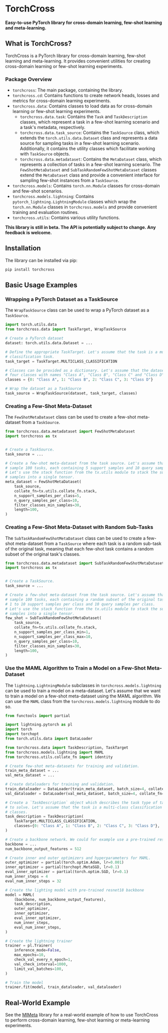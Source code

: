 # TorchCross
**Easy-to-use PyTorch library for cross-domain learning, few-shot learning and
meta-learning.**

## What is TorchCross?

TorchCross is a PyTorch library for cross-domain learning, few-shot learning and
meta-learning. It provides convenient utilities for creating cross-domain learning
or few-shot learning experiments.

### Package Overview
- `torchcross`: The main package, containing the library.
- `torchcross.cd`: Contains functions to create network heads, losses and metrics
  for cross-domain learning experiments.
- `torchcross.data`: Contains classes to load data as for cross-domain learning
  or few-shot learning experiments.
  - `torchcross.data.task`: Contains the `Task` and `TaskDescription` classes, which 
    represent a task in a few-shot learning scenario and a task's metadata,
    respectively.
  - `torchcross.data.task_source`: Contains the `TaskSource` class, which extends the 
    `torch.utils.data.Dataset` class and represents a data source for sampling tasks
    in a few-shot learning scenario. Additionally, it contains the utility classes
    which facilitate working with `TaskSource` objects.
  - `torchcross.data.metadataset`: Contains the `MetaDataset` class, which
    represents a collection of tasks in a few-shot learning scenario. The
    `FewShotMetaDataset` and `SubTaskRandomFewShotMetaDataset` classes extend the
    `MetaDataset` class and provide a convenient interface for sampling few-shot
    instances from a `TaskSource`.
- `torchcross.models`: Contains `torch.nn.Module` classes for cross-domain
  and few-shot scenarios.
- `torchcross.models.lightning`: Contains `pytorch_lightning.LightningModule` classes
  which wrap the `torch.nn.Module` classes in `torchcross.models` and provide
  convenient training and evaluation routines.
- `torchcross.utils`: Contains various utility functions.

**This library is still in beta. The API is potentially subject to change. Any feedback
is welcome.**

## Installation

The library can be installed via pip:

```bash
pip install torchcross
```


## Basic Usage Examples

### Wrapping a PyTorch Dataset as a TaskSource

The `WrapTaskSource` class can be used to wrap a PyTorch dataset as a `TaskSource`.

```python
import torch.utils.data
from torchcross.data import TaskTarget, WrapTaskSource

# Create a PyTorch dataset
dataset: torch.utils.data.Dataset = ...

# Define the appropriate TaskTarget. Let's assume that the task is a multi-class
# classification task.
task_target = TaskTarget.MULTICLASS_CLASSIFICATION

# Classes can be provided as a dictionary. Let's assume that the dataset contains
# four classes with names "Class A", "Class B", "Class C" and "Class D".
classes = {0: "Class A", 1: "Class B", 2: "Class C", 3: "Class D"}

# Wrap the dataset as a TaskSource
task_source = WrapTaskSource(dataset, task_target, classes)
```

### Creating a Few-Shot Meta-Dataset

The `FewShotMetaDataset` class can be used to create a few-shot meta-dataset from a
`TaskSource`.

```python
from torchcross.data.metadataset import FewShotMetaDataset
import torchcross as tx


# Create a TaskSource.
task_source = ...

# Create a few-shot meta-dataset from the task source. Let's assume that we want to
# sample 100 tasks, each containing 5 support samples and 10 query samples.
# Let's use the stack function from the tx.utils module to stack the support and query
# samples into a single tensor.
meta_dataset = FewShotMetaDataset(
    task_source,
    collate_fn=tx.utils.collate_fn.stack,
    n_support_samples_per_class=5,
    n_query_samples_per_class=10,
    filter_classes_min_samples=30,
    length=100,
)
```

### Creating a Few-Shot Meta-Dataset with Random Sub-Tasks

The `SubTaskRandomFewShotMetaDataset` class can be used to create a few-shot
meta-dataset from a `TaskSource` where each task is a random sub-task of the original
task, meaning that each few-shot task contains a random subset of the original task's
classes.

```python
from torchcross.data.metadataset import SubTaskRandomFewShotMetaDataset
import torchcross as tx


# Create a TaskSource.
task_source = ...

# Create a few-shot meta-dataset from the task source. Let's assume that we want to
# sample 100 tasks, each containing a random subset of the original task's classes and
# 1 to 10 support samples per class and 10 query samples per class.
# Let's use the stack function from the tx.utils module to stack the support and query
# samples into a single tensor.
few_shot = SubTaskRandomFewShotMetaDataset(
    task_source,
    collate_fn=tx.utils.collate_fn.stack,
    n_support_samples_per_class_min=1,
    n_support_samples_per_class_max=10,
    n_query_samples_per_class=10,
    filter_classes_min_samples=30,
    length=100,
)
```


### Use the MAML Algorithm to Train a Model on a Few-Shot Meta-Dataset

The `lightning.LightningModule` subclasses in `torchcross.models.lightning` can be used
to train a model on a meta-dataset. Let's assume that we want to train a model on a
few-shot meta-dataset using the MAML algorithm. We can use the `MAML` class from the
`torchcross.models.lightning` module to do so.

```python
from functools import partial

import lightning.pytorch as pl
import torch
import torchopt
from torch.utils.data import DataLoader

from torchcross.data import TaskDescription, TaskTarget
from torchcross.models.lightning import MAML
from torchcross.utils.collate_fn import identity

# Create few-shot meta-datasets for training and validation.
train_meta_dataset = ...
val_meta_dataset = ...

# Create dataloaders for training and validation.
train_dataloader = DataLoader(train_meta_dataset, batch_size=4, collate_fn=identity)
val_dataloader = DataLoader(val_meta_dataset, batch_size=4, collate_fn=identity)

# Create a `TaskDescription` object which describes the task type of task that we want
# to solve. Let's assume that the task is a multi-class classification task with four
# classes.
task_description = TaskDescription(
    TaskTarget.MULTICLASS_CLASSIFICATION,
    classes={0: "Class A", 1: "Class B", 2: "Class C", 3: "Class D"},
)

# Create a backbone network. We could for example use a pre-trained resnet18 backbone.
backbone = ...
num_backbone_output_features = 512

# Create inner and outer optimizers and hyperparameters for MAML.
outer_optimizer = partial(torch.optim.Adam, lr=0.001)
inner_optimizer = partial(torchopt.MetaSGD, lr=0.1)
eval_inner_optimizer = partial(torch.optim.SGD, lr=0.1)
num_inner_steps = 4
eval_num_inner_steps = 32

# Create the lighting model with pre-trained resnet18 backbone
model = MAML(
    (backbone, num_backbone_output_features),
    task_description,
    outer_optimizer,
    inner_optimizer,
    eval_inner_optimizer,
    num_inner_steps,
    eval_num_inner_steps,
)

# Create the lightning trainer
trainer = pl.Trainer(
    inference_mode=False,
    max_epochs=10,
    check_val_every_n_epoch=1,
    val_check_interval=1000,
    limit_val_batches=100,
)

# Train the model
trainer.fit(model, train_dataloader, val_dataloader)
```


## Real-World Example

See the [MIMeta](https://www.github.com/StefanoWoerner/mimeta-pytorch) library for a
real-world example of how to use TorchCross to perform cross-domain learning, few-shot
learning or meta-learning experiments.
